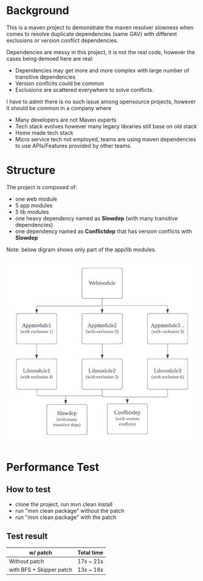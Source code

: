 # Background

This is a maven project to demonstrate the maven resolver slowness when comes to resolve duplicate dependencies (same GAV) with different exclusions or version conflict dependencies. 

Dependencies are messy in this project, it is not the real code, however the cases being demoed here are real:

* Dependencies may get more and more complex with large number of transitive dependencies
* Version conflcits could be common
* Exclusions are scattered everywhere to solve conflicts.

I have to admit there is no such issue among opensource projects, however it should be common in a company where 

* Many developers are not Maven experts
* Tech stack evolves however many legacy libraries still base on old stack
* Home made tech stack
* Micro service tech not employed, teams are using maven dependencies to use APIs/Features provided by other teams. 


# Structure

The project is composed of:
* one web module 
* 5 app modules 
* 5 lib modules 
* one heavy dependency named as **Slowdep** (with many transitive dependencies) 
* one dependency named as **Conflictdep** that has version conflicts with **Slowdep** 

Note: below digram shows only part of the app/lib modules.

![](./structure.png)

# Performance Test

## How to test
* clone the project, run mvn clean install
* run "mvn clean package" without the patch
* run "mvn clean package" with the patch

## Test result

w/ patch  | Total time
------------- | -------------
Without patch  | 17s ~ 21s
with BFS + Skipper patch  | 13s ~ 16s
